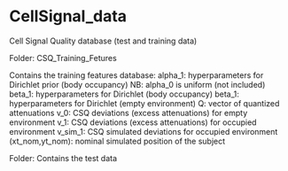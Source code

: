 # CellSignal_data
Cell Signal Quality database (test and training data)

Folder: CSQ_Training_Fetures

Contains the training features database:
alpha_1: hyperparameters for Dirichlet prior (body occupancy)
NB: alpha_0 is uniform (not included)
beta_1: hyperparameters for Dirichlet (body occupancy)
beta_1: hyperparameters for Dirichlet (empty environment)
Q: vector of quantized attenuations
v_0: CSQ deviations (excess attenuations) for empty environment
v_1: CSQ deviations (excess attenuations) for occupied environment
v_sim_1: CSQ simulated deviations for occupied environment
(xt_nom,yt_nom): nominal simulated position of the subject

Folder: 
Contains the test data 
